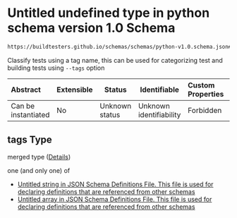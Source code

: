 # Untitled undefined type in python schema version 1.0 Schema

```txt
https://buildtesters.github.io/schemas/schemas/python-v1.0.schema.json#/properties/tags
```

Classify tests using a tag name, this can be used for categorizing test and building tests using `--tags` option


| Abstract            | Extensible | Status         | Identifiable            | Custom Properties | Additional Properties | Access Restrictions | Defined In                                                                         |
| :------------------ | ---------- | -------------- | ----------------------- | :---------------- | --------------------- | ------------------- | ---------------------------------------------------------------------------------- |
| Can be instantiated | No         | Unknown status | Unknown identifiability | Forbidden         | Allowed               | none                | [python-v1.0.schema.json\*](../out/python-v1.0.schema.json "open original schema") |

## tags Type

merged type ([Details](python-v1-properties-tags.md))

one (and only one) of

-   [Untitled string in JSON Schema Definitions File. This file is used for declaring definitions that are referenced from other schemas](definitions-definitions-string_or_list-oneof-0.md "check type definition")
-   [Untitled array in JSON Schema Definitions File. This file is used for declaring definitions that are referenced from other schemas](definitions-definitions-list_of_strings.md "check type definition")
